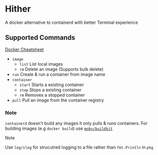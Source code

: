 # Hither

A docker alternative to containerd with better Terminal experience

## Supported Commands

[Docker Cheatsheet](https://docs.docker.com/get-started/docker_cheatsheet.pdf)

- `image`
  - `list` List local images
  - `rm` Delete an image (Supports bulk delete)
- `run` Create & run a container from image name
- `container`
  - `start` Starts a existing container
  - `stop` Stops a existing container
  - `rm` Removes a stopped container
- `pull` Pull an image from the container registry

### Note

`containerd` doesn't build any images it only pulls & runs containers.
For building images (e.g `docker build`) use [`moby/buildkit`](https://pkg.go.dev/github.com/moby/buildkit/client)

> [!NOTE]
> Use `log/slog` for strucutred logging to a file rather than `fmt.Println` in `pkg`
